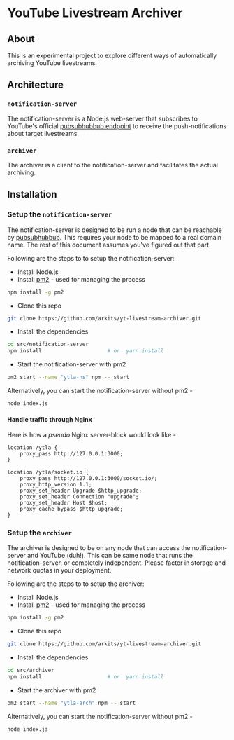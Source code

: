 # YouTube Livestream Archiver

## About

This is an experimental project to explore different ways of automatically archiving YouTube livestreams.

## Architecture

### `notification-server`

The notification-server is a Node.js web-server that subscribes to YouTube's official [pubsubhubbub endpoint](https://pubsubhubbub.appspot.com/) to receive the push-notifications about target livestreams.

### `archiver`

The archiver is a client to the notification-server and facilitates the actual archiving.

## Installation

### Setup the `notification-server`

The notification-server is designed to be run a node that can be reachable by [pubsubhubbub](https://github.com/pubsubhubbub/PubSubHubbub). This requires your node to be mapped to a real domain name. The rest of this document assumes you've figured out that part. 

Following are the steps to to setup the notification-server:

- Install Node.js
- Install [pm2](https://www.npmjs.com/package/pm2) - used for managing the process
```bash
npm install -g pm2
```
- Clone this repo
```bash
git clone https://github.com/arkits/yt-livestream-archiver.git
```
- Install the dependencies
```bash
cd src/notification-server
npm install                     # or  yarn install
```
- Start the notification-server with pm2
```bash
pm2 start --name "ytla-ns" npm -- start
```
Alternatively, you can start the notification-server without pm2 - 
```bash
node index.js
```
#### Handle traffic through Nginx

Here is how a *pseudo* Nginx server-block would look like - 

```
location /ytla {
    proxy_pass http://127.0.0.1:3000;
}

location /ytla/socket.io {
    proxy_pass http://127.0.0.1:3000/socket.io/;
    proxy_http_version 1.1;
    proxy_set_header Upgrade $http_upgrade;
    proxy_set_header Connection "upgrade";
    proxy_set_header Host $host;
    proxy_cache_bypass $http_upgrade;
}
```

### Setup the `archiver`

The archiver is designed to be on any node that can access the notification-server and YouTube (duh!). This can be same node that runs the notification-server, or completely independent. Please factor in storage and network quotas in your deployment. 

Following are the steps to to setup the archiver:

- Install Node.js
- Install [pm2](https://www.npmjs.com/package/pm2) - used for managing the process
```bash
npm install -g pm2
```
- Clone this repo
```bash
git clone https://github.com/arkits/yt-livestream-archiver.git
```
- Install the dependencies
```bash
cd src/archiver
npm install                     # or  yarn install
```
- Start the archiver with pm2
```bash
pm2 start --name "ytla-arch" npm -- start
```
Alternatively, you can start the notification-server without pm2 - 
```bash
node index.js
```